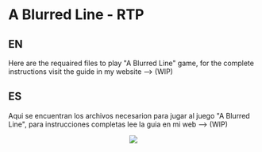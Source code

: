 # A Blurred Line - RTP

## EN

Here are the requaired files to play "A Blurred Line" game, for the complete instructions visit the guide in my website --> (WIP)

## ES

Aqui se encuentran los archivos necesarion para jugar al juego "A Blurred Line", para instrucciones completas lee la guia en mi web --> (WIP)

<p align="center">
  <kbd><img src="https://external-content.duckduckgo.com/iu/?u=http%3A%2F%2Frpgmaker.net%2Fmedia%2Fcontent%2Fusers%2F464%2Flocker%2FA_Blurred_Line_Compilation.png&f=1&nofb=1&ipt=377e45eb5639b7a6896c307b5f0e14a685ebcf963bfeefb4473b79e459be461a&ipo=images" /></kbd>
</p>
